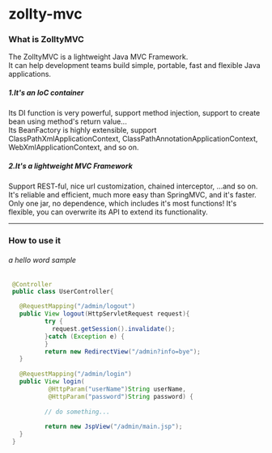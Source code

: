 zollty-mvc
==========
    
### What is ZolltyMVC 
The ZolltyMVC is a lightweight Java MVC Framework.  
It can help development teams build simple, portable, fast and flexible Java applications.
 
##### 1.It's an IoC container 
Its DI function is very powerful, support method injection, support to create bean using method's return value...  
Its BeanFactory is highly extensible, support ClassPathXmlApplicationContext, ClassPathAnnotationApplicationContext, WebXmlApplicationContext, and so on. 
 
##### 2.It's a lightweight MVC Framework 
Support REST-ful, nice url customization, chained interceptor, ...and so on.   
It's reliable and efficient, much more easy than SpringMVC, and it's faster. 
Only one jar, no dependence, which includes it's most functions! 
It's flexible, you can overwrite its API to extend its functionality.   

-----------------
### How to use it 
###### a hello word sample  
```java
 @Controller
 public class UserController{

   @RequestMapping("/admin/logout")
   public View logout(HttpServletRequest request){
          try {
            request.getSession().invalidate();
          }catch (Exception e) {
		  }
          return new RedirectView("/admin?info=bye");
   }
   
   @RequestMapping("/admin/login")
   public View login( 
           @HttpParam("userName")String userName, 
           @HttpParam("password")String password) { 
		   
          // do something...
  
          return new JspView("/admin/main.jsp"); 
   }
 }
```